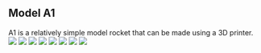 <section>
  <h1>Model A1</h1>
  A1 is a relatively simple model rocket that can be made using a 3D printer.

  <img src="/images/a1/full.png">
  <img src="/images/a1/exploded.png">
  <img src="/images/a1/cone_bottom.png">
  <img src="/images/a1/cone.png">
  <img src="/images/a1/cone_closeup.png">
  <img src="/images/a1/body_closeup.png">
  <img src="/images/a1/body.png">
  <img src="/images/a1/body_bottom.png">
</section>
